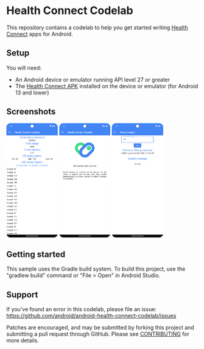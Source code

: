 # Health Connect Codelab

This repository contains a codelab to help you get started writing [Health Connect][health-connect] apps for Android.

## Setup

You will need:

*   An Android device or emulator running API level 27 or greater
*   The [Health Connect APK][health-connect-apk] installed on the device or emulator (for Android 13 and lower)

## Screenshots

<img src="screenshots/hc1.png" height="300" alt="Screenshot"/> <img src="screenshots/hc2.png" height="300" alt="Screenshot"/> <img src="screenshots/hc3.png" height="300" alt="Screenshot"/>

## Getting started

This sample uses the Gradle build system. To build this project, use the "gradlew build" command or "File > Open" in Android Studio.

## Support

If you've found an error in this codelab, please file an issue:
https://github.com/android/android-health-connect-codelab/issues

Patches are encouraged, and may be submitted by forking this project and
submitting a pull request through GitHub. Please see [CONTRIBUTING][contributing] for more details.

[health-connect]: https://developer.android.com/health-connect
[health-connect-apk]: https://play.google.com/store/apps/details?id=com.google.android.apps.healthdata
[contributing]: ./CONTRIBUTING.md
"# MAPD721-A2" 
